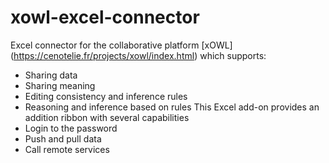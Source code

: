 # xowl-excel-connector

Excel connector for the collaborative platform [xOWL] (https://cenotelie.fr/projects/xowl/index.html) which supports:
* Sharing data
* Sharing meaning
* Editing consistency and inference rules
* Reasoning and inference based on rules
This Excel add-on provides an addition ribbon with several capabilities
* Login to the password
* Push and pull data
* Call remote services
